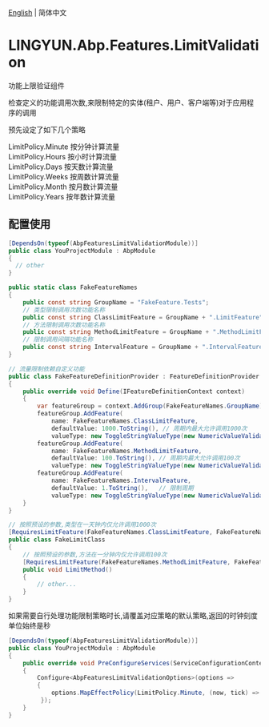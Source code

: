 [English](./README.en.md) | 简体中文

# LINGYUN.Abp.Features.LimitValidation

功能上限验证组件  

检查定义的功能调用次数,来限制特定的实体(租户、用户、客户端等)对于应用程序的调用  

预先设定了如下几个策略  

LimitPolicy.Minute		按分钟计算流量  
LimitPolicy.Hours		按小时计算流量  
LimitPolicy.Days		按天数计算流量  
LimitPolicy.Weeks		按周数计算流量  
LimitPolicy.Month		按月数计算流量  
LimitPolicy.Years		按年数计算流量  

## 配置使用


```csharp
[DependsOn(typeof(AbpFeaturesLimitValidationModule))]
public class YouProjectModule : AbpModule
{
  // other
}

public static class FakeFeatureNames 
{
    public const string GroupName = "FakeFeature.Tests";
    // 类型限制调用次数功能名称
    public const string ClassLimitFeature = GroupName + ".LimitFeature";
    // 方法限制调用次数功能名称
    public const string MethodLimitFeature = GroupName + ".MethodLimitFeature";
    // 限制调用间隔功能名称
    public const string IntervalFeature = GroupName + ".IntervalFeature";
}

// 流量限制依赖自定义功能
public class FakeFeatureDefinitionProvider : FeatureDefinitionProvider
{
    public override void Define(IFeatureDefinitionContext context)
    {
        var featureGroup = context.AddGroup(FakeFeatureNames.GroupName);
        featureGroup.AddFeature(
            name: FakeFeatureNames.ClassLimitFeature,
            defaultValue: 1000.ToString(), // 周期内最大允许调用1000次
            valueType: new ToggleStringValueType(new NumericValueValidator(1, 1000)));
        featureGroup.AddFeature(
            name: FakeFeatureNames.MethodLimitFeature,
            defaultValue: 100.ToString(), // 周期内最大允许调用100次
            valueType: new ToggleStringValueType(new NumericValueValidator(1, 1000)));
        featureGroup.AddFeature(
            name: FakeFeatureNames.IntervalFeature,
            defaultValue: 1.ToString(),   // 限制周期
            valueType: new ToggleStringValueType(new NumericValueValidator(1, 1000)));
    }
}

// 按照预设的参数,类型在一天钟内仅允许调用1000次
[RequiresLimitFeature(FakeFeatureNames.ClassLimitFeature, FakeFeatureNames.IntervalFeature, LimitPolicy.Days)]
public class FakeLimitClass
{
    // 按照预设的参数,方法在一分钟内仅允许调用100次
    [RequiresLimitFeature(FakeFeatureNames.MethodLimitFeature, FakeFeatureNames.IntervalFeature, LimitPolicy.Minute)]
    public void LimitMethod() 
    {
        // other...
    }
}
```

如果需要自行处理功能限制策略时长,请覆盖对应策略的默认策略,返回的时钟刻度单位始终是秒  

```csharp
[DependsOn(typeof(AbpFeaturesLimitValidationModule))]
public class YouProjectModule : AbpModule
{
	public override void PreConfigureServices(ServiceConfigurationContext context)
    {
        Configure<AbpFeaturesLimitValidationOptions>(options =>
        {
            options.MapEffectPolicy(LimitPolicy.Minute, (now, tick) => return 60;); // 表示不管多少分钟(time),都只会限制60秒
         });
    }
}
```
